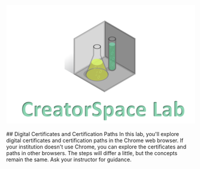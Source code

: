 

<figure class="snippetimg" style="margin: 0 auto;width:100%">
  <img src=".guides/img/LabIntro.PNG">
  </figure>
  
  
<br>
## Digital Certificates and Certification Paths
In this lab, you'll explore digital certificates and certification paths in the Chrome web browser. If your institution doesn't use Chrome, you can explore the certificates and paths in other browsers. The steps will differ a little, but the concepts remain the same.  Ask your instructor for guidance.